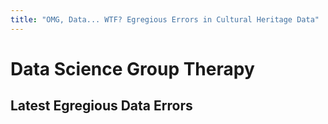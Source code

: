```yaml
---
title: "OMG, Data... WTF? Egregious Errors in Cultural Heritage Data"
---
```



# Data Science Group Therapy



## Latest Egregious Data Errors

